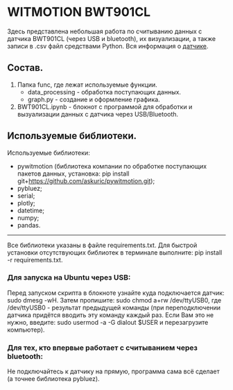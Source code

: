 # WITMOTION BWT901CL
Здесь представлена небольшая работа по считыванию данных с датчика BWT901CL (через USB и bluetooth), их визуализации, а также записи в .csv файл средствами Python.
Вся информация о [датчике](https://github.com/WITMOTION/BWT901CL).  

## Состав.
1. Папка func, где лежат используемые функции.
    - data_processing - обработка поступающих данных.
    - graph.py - создание и оформление графика.
2. BWT901CL.ipynb - блокнот с программой для обработки и вызуализации данных с датчика через USB/Bluetooth.

## Используемые библиотеки.
Используемые библиотеки:
- pywitmotion (библиотека компании по обработке поступающих пакетов данных, установка: pip install git+https://github.com/askuric/pywitmotion.git);
- pybluez;
- serial;
- plotly;
- datetime;
- numpy;
- pandas.
____
Все библиотеки указаны в файле requirements.txt. Для быстрой установки отсутствующих библиотек в терминале выполните: pip install -r requirements.txt.

### Для запуска на Ubuntu через USB:
Перед запуском скрипта в блокноте узнайте куда подключается датчик: sudo dmesg -wH.
Затем пропишите: sudo chmod a+rw /dev/ttyUSB0, где /dev/ttyUSB0 - результат предыдущей команды (при переподключении датчика придётся вводить эту команду каждый раз. Если Вам это не нужно, введите: sudo usermod -a -G dialout $USER и перезагрузите компьютер).

### Для тех, кто впервые работает с считыванием через bluetooth:
Не подключайтесь к датчику на прямую, программа сама всё сделает (а точнее библиотека pybluez).
